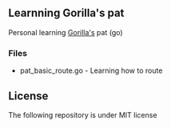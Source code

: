 ## Learnning Gorilla's pat

Personal learning [Gorilla's](http://www.gorillatoolkit.org/) pat (go)

### Files
  - pat_basic_route.go - Learning how to route

## License
The following repository is under MIT license

